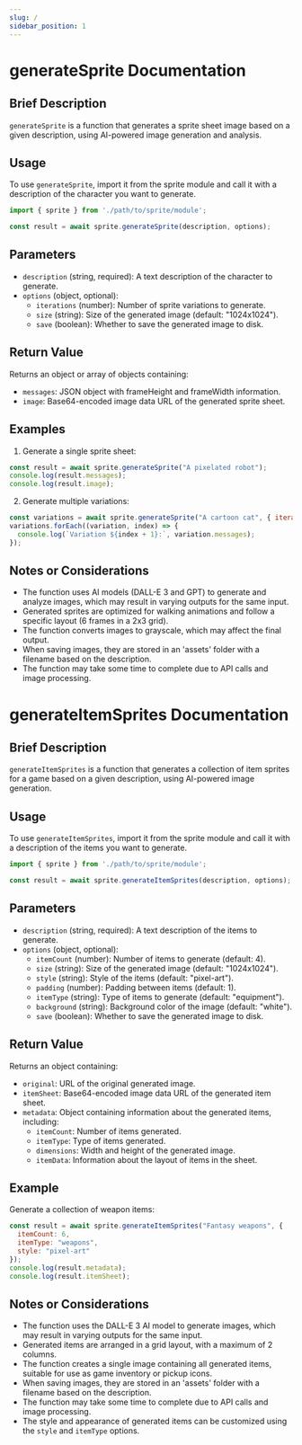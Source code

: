 ```yaml
---
slug: /
sidebar_position: 1
---
```


# generateSprite Documentation

## Brief Description
`generateSprite` is a function that generates a sprite sheet image based on a given description, using AI-powered image generation and analysis.

## Usage
To use `generateSprite`, import it from the sprite module and call it with a description of the character you want to generate.

```javascript
import { sprite } from './path/to/sprite/module';

const result = await sprite.generateSprite(description, options);
```

## Parameters
- `description` (string, required): A text description of the character to generate.
- `options` (object, optional):
  - `iterations` (number): Number of sprite variations to generate.
  - `size` (string): Size of the generated image (default: "1024x1024").
  - `save` (boolean): Whether to save the generated image to disk.

## Return Value
Returns an object or array of objects containing:
- `messages`: JSON object with frameHeight and frameWidth information.
- `image`: Base64-encoded image data URL of the generated sprite sheet.

## Examples

1. Generate a single sprite sheet:
```javascript
const result = await sprite.generateSprite("A pixelated robot");
console.log(result.messages);
console.log(result.image);
```

2. Generate multiple variations:
```javascript
const variations = await sprite.generateSprite("A cartoon cat", { iterations: 3 });
variations.forEach((variation, index) => {
  console.log(`Variation ${index + 1}:`, variation.messages);
});
```

## Notes or Considerations
- The function uses AI models (DALL-E 3 and GPT) to generate and analyze images, which may result in varying outputs for the same input.
- Generated sprites are optimized for walking animations and follow a specific layout (6 frames in a 2x3 grid).
- The function converts images to grayscale, which may affect the final output.
- When saving images, they are stored in an 'assets' folder with a filename based on the description.
- The function may take some time to complete due to API calls and image processing.

# generateItemSprites Documentation

## Brief Description
`generateItemSprites` is a function that generates a collection of item sprites for a game based on a given description, using AI-powered image generation.

## Usage
To use `generateItemSprites`, import it from the sprite module and call it with a description of the items you want to generate.

```javascript
import { sprite } from './path/to/sprite/module';

const result = await sprite.generateItemSprites(description, options);
```

## Parameters
- `description` (string, required): A text description of the items to generate.
- `options` (object, optional):
  - `itemCount` (number): Number of items to generate (default: 4).
  - `size` (string): Size of the generated image (default: "1024x1024").
  - `style` (string): Style of the items (default: "pixel-art").
  - `padding` (number): Padding between items (default: 1).
  - `itemType` (string): Type of items to generate (default: "equipment").
  - `background` (string): Background color of the image (default: "white").
  - `save` (boolean): Whether to save the generated image to disk.

## Return Value
Returns an object containing:
- `original`: URL of the original generated image.
- `itemSheet`: Base64-encoded image data URL of the generated item sheet.
- `metadata`: Object containing information about the generated items, including:
  - `itemCount`: Number of items generated.
  - `itemType`: Type of items generated.
  - `dimensions`: Width and height of the generated image.
  - `itemData`: Information about the layout of items in the sheet.

## Example

Generate a collection of weapon items:
```javascript
const result = await sprite.generateItemSprites("Fantasy weapons", {
  itemCount: 6,
  itemType: "weapons",
  style: "pixel-art"
});
console.log(result.metadata);
console.log(result.itemSheet);
```

## Notes or Considerations
- The function uses the DALL-E 3 AI model to generate images, which may result in varying outputs for the same input.
- Generated items are arranged in a grid layout, with a maximum of 2 columns.
- The function creates a single image containing all generated items, suitable for use as game inventory or pickup icons.
- When saving images, they are stored in an 'assets' folder with a filename based on the description.
- The function may take some time to complete due to API calls and image processing.
- The style and appearance of generated items can be customized using the `style` and `itemType` options.
